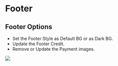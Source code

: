 # Footer

## Footer Options

* Set the Footer Style as Default BG or as Dark BG.
* Update the Footer Credit.
* Remove or Update the Payment images.

![](http://transvelo.github.io/sportexx/docs/images/theme-options-footer.png)

